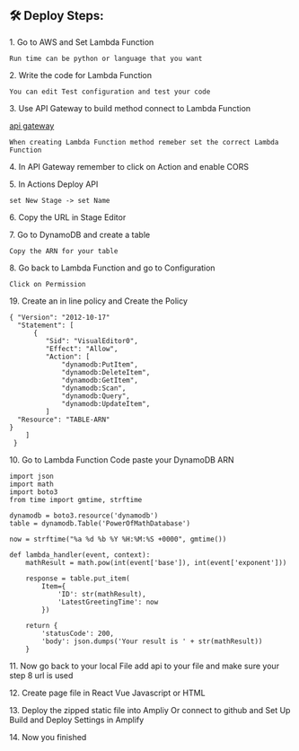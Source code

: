 <h2>🛠️ Deploy Steps:</h2>


<p>1. Go to AWS and Set Lambda Function</p>

```
Run time can be python or language that you want
```

<p>2. Write the code for Lambda Function</p>

```
You can edit Test configuration and test your code
```

<p>3. Use API Gateway to build method connect to Lambda Function</p>

[api gateway](https://github.com/xiayulin123/AWS-Services/blob/main/simpleMath/APIGATEWAY.png)

```
When creating Lambda Function method remeber set the correct Lambda Function
```

<p>4. In API Gateway remember to click on Action and enable CORS</p>

<p>5. In Actions Deploy API</p>

```
set New Stage -> set Name
```

<p>6. Copy the URL in Stage Editor</p>

<p>7. Go to DynamoDB and create a table</p>

```
Copy the ARN for your table
```

<p>8. Go back to Lambda Function and go to Configuration</p>

```
Click on Permission
```

<p>19. Create an in line policy and Create the Policy</p>

```
{ "Version": "2012-10-17"
  "Statement": [
      {
         "Sid": "VisualEditor0",
         "Effect": "Allow",
         "Action": [
             "dynamodb:PutItem",
             "dynamodb:DeleteItem",
             "dynamodb:GetItem",
             "dynamodb:Scan",
             "dynamodb:Query",
             "dynamodb:UpdateItem",
         ]
  "Resource": "TABLE-ARN"
}
    ]
 }
```

<p>10. Go to Lambda Function Code paste your DynamoDB ARN</p>

```
import json
import math
import boto3
from time import gmtime, strftime

dynamodb = boto3.resource('dynamodb')
table = dynamodb.Table('PowerOfMathDatabase')

now = strftime("%a %d %b %Y %H:%M:%S +0000", gmtime())

def lambda_handler(event, context):
    mathResult = math.pow(int(event['base']), int(event['exponent']))

    response = table.put_item(
        Item={
            'ID': str(mathResult),
            'LatestGreetingTime': now
        })

    return {
        'statusCode': 200,
        'body': json.dumps('Your result is ' + str(mathResult))
    }

```

<p>11. Now go back to your local File add api to your file and make sure your step 8 url is used</p>

<p>12. Create page file in React Vue Javascript or HTML</p>

<p>13. Deploy the zipped static file into Ampliy Or connect to github and Set Up Build and Deploy Settings in Amplify</p>


<p>14. Now you finished</p>
